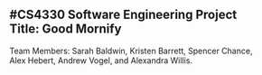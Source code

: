 #CS4330
Software Engineering Project<br>
Title: Good Mornify
--------------------
Team Members: Sarah Baldwin, Kristen Barrett, Spencer Chance,<br>
Alex Hebert, Andrew Vogel, and Alexandra Willis.